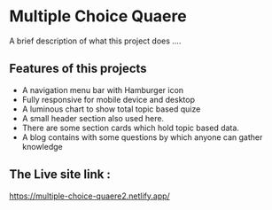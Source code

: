 
# Multiple Choice Quaere

A brief description of what this project does ....

## Features of this projects

- A navigation menu bar with Hamburger icon
- Fully responsive for mobile device and desktop
- A luminous chart to show total topic based quize
- A small header section also used here.
- There are some section cards which hold topic based data.
- A blog contains with some questions by which anyone can gather knowledge


##  The Live site link :

https://multiple-choice-quaere2.netlify.app/
